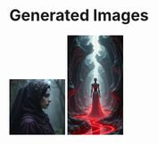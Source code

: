 # Generated Images



<img src="2025_06_23_01.png" width="100"/> <img src="2025_06_23_02.png" width="100"/>